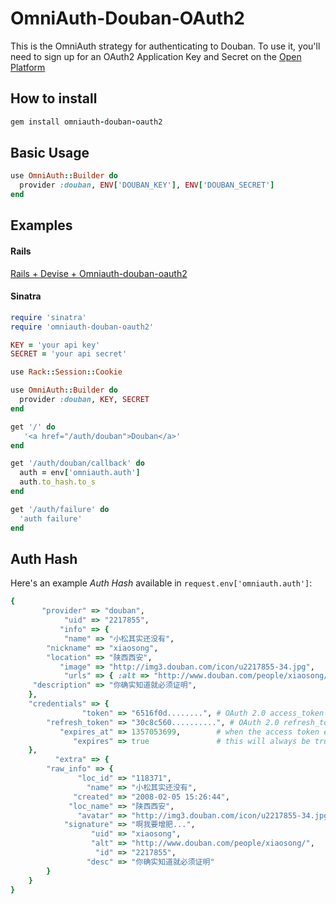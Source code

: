 # OmniAuth-Douban-OAuth2

This is the OmniAuth strategy for authenticating to Douban. To use it, you'll need to sign up for an OAuth2 Application Key and Secret on the [Open Platform](https://www.douban.com/service/auth2/apikey/apply)


## How to install

``` ruby
gem install omniauth-douban-oauth2
```

## Basic Usage

``` ruby
use OmniAuth::Builder do
  provider :douban, ENV['DOUBAN_KEY'], ENV['DOUBAN_SECRET']
end
```

## Examples

#### Rails
[Rails + Devise + Omniauth-douban-oauth2](https://github.com/vvvvae/omniauth-douban-oauth2-demo#)


#### Sinatra

``` ruby
require 'sinatra'
require 'omniauth-douban-oauth2'

KEY = 'your api key'
SECRET = 'your api secret'

use Rack::Session::Cookie

use OmniAuth::Builder do
  provider :douban, KEY, SECRET
end 

get '/' do
   '<a href="/auth/douban">Douban</a>' 
end

get '/auth/douban/callback' do
  auth = env['omniauth.auth']
  auth.to_hash.to_s
end

get '/auth/failure' do
  'auth failure'
end

```

## Auth Hash

Here's an example *Auth Hash* available in `request.env['omniauth.auth']`:

```ruby
{
       "provider" => "douban",
            "uid" => "2217855",
           "info" => {
            "name" => "小松其实还没有",
        "nickname" => "xiaosong",
        "location" => "陕西西安",
           "image" => "http://img3.douban.com/icon/u2217855-34.jpg",
            "urls" => { :alt => "http://www.douban.com/people/xiaosong/" },
     "description" => "你确实知道就必须证明",
    },
    "credentials" => {
                "token" => "6516f0d........", # OAuth 2.0 access_token
        "refresh_token" => "30c8c560..........", # OAuth 2.0 refresh_token
           "expires_at" => 1357053699,        # when the access token expires (it always will)
              "expires" => true               # this will always be true
    },
          "extra" => {
        "raw_info" => {
               "loc_id" => "118371",
                 "name" => "小松其实还没有",
              "created" => "2008-02-05 15:26:44",
             "loc_name" => "陕西西安",
               "avatar" => "http://img3.douban.com/icon/u2217855-34.jpg",
            "signature" => "啊我要增肥...",
                  "uid" => "xiaosong",
                  "alt" => "http://www.douban.com/people/xiaosong/",
                   "id" => "2217855",
                 "desc" => "你确实知道就必须证明"
        }
    }
}
```
